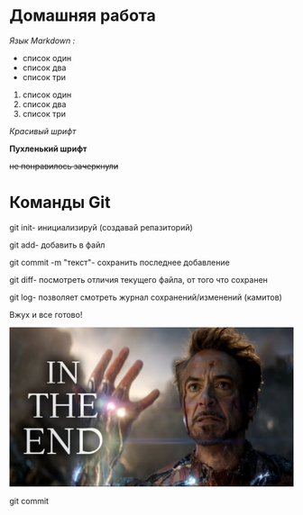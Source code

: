 # Домашняя работа

*Язык Markdown :*

* список один
* список два
* список три

1. список один
2. список два
3. список три 

_Красивый шрифт_ 

**Пухленький шрифт**

~~не понравилось зачеркнули~~

# Команды Git

git init- инициализируй (создавай репазиторий)

git add- добавить в файл

git commit -m "текст"- сохранить последнее добавление

git diff- посмотреть отличия текущего файла, от того что сохранен

git log- позволяет смотреть журнал сохранений/изменений (камитов)

Вжух и все готово!

![ironman](/ironman.jpg)

git commit
